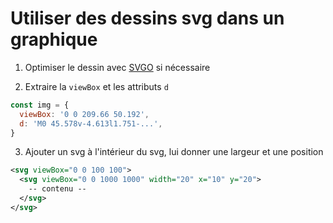 # Utiliser des dessins svg dans un graphique

1. Optimiser le dessin avec [SVGO](https://jakearchibald.github.io/svgomg/) si nécessaire

2. Extraire la `viewBox` et les attributs `d`

```js
const img = {
  viewBox: '0 0 209.66 50.192',
  d: 'M0 45.578v-4.613l1.751-...',
}
```

3. Ajouter un svg à l'intérieur du svg, lui donner une largeur et une position

```svg
<svg viewBox="0 0 100 100">
  <svg viewBox="0 0 1000 1000" width="20" x="10" y="20">
    -- contenu --
  </svg>
</svg>
```